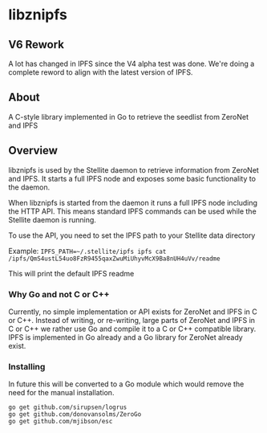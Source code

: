 # libznipfs

## V6 Rework

A lot has changed in IPFS since the V4 alpha test was done. We're doing a complete reword to align with the
latest version of IPFS.



## About

A C-style library implemented in Go to retrieve the seedlist from ZeroNet and IPFS

## Overview

libznipfs is used by the Stellite daemon to retrieve information from ZeroNet and
IPFS. It starts a full IPFS node and exposes some basic functionality to the
daemon.

When libznipfs is started from the daemon it runs a full IPFS node including the
HTTP API. This means standard IPFS commands can be used while the Stellite daemon
is running.

To use the API, you need to set the IPFS path to your Stellite data directory

Example:
`IPFS_PATH=~/.stellite/ipfs ipfs cat /ipfs/QmS4ustL54uo8FzR9455qaxZwuMiUhyvMcX9Ba8nUH4uVv/readme`

This will print the default IPFS readme

### Why Go and not C or C++

Currently, no simple implementation or API exists for ZeroNet and IPFS in C or C++. Instead of writing, or re-writing, large parts of ZeroNet and IPFS in C or C++ we rather use Go and compile it to a C or C++ compatible library. IPFS is implemented in Go already and a Go library for ZeroNet already exist.

### Installing

In future this will be converted to a Go module which would remove the need
for the manual installation.

```
go get github.com/sirupsen/logrus
go get github.com/donovansolms/ZeroGo
go get github.com/mjibson/esc
```
